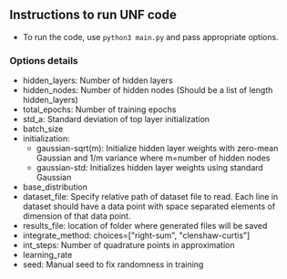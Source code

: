 
## Instructions to run UNF code
- To run the code, use ``python3 main.py`` and pass appropriate options.

### Options details
- hidden_layers: Number of hidden layers
- hidden_nodes: Number of hidden nodes (Should be a list of length hidden_layers)
- total_epochs: Number of training epochs
- std_a: Standard deviation of top layer initialization
- batch_size
- initialization:
    - gaussian-sqrt(m): Initialize hidden layer weights with zero-mean Gaussian and 1/m variance where m=number of hidden nodes
    - gaussian-std: Initializes hidden layer weights using standard Gaussian
- base_distribution
- dataset_file: Specify relative path of dataset file to read. Each line in dataset should have a data point with space separated elements of dimension of that data point.
- results_file: location of folder where generated files will be saved
- integrate_method: choices=["right-sum", "clenshaw-curtis"]
- int_steps: Number of quadrature points in approximation
- learning_rate
- seed: Manual seed to fix randomness in training
